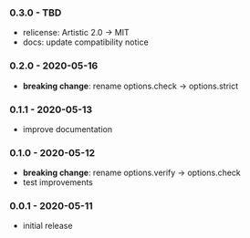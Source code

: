 ### 0.3.0 - TBD

- relicense: Artistic 2.0 -> MIT
- docs: update compatibility notice

### 0.2.0 - 2020-05-16

- **breaking change**: rename options.check -> options.strict

### 0.1.1 - 2020-05-13

- improve documentation

### 0.1.0 - 2020-05-12

- **breaking change**: rename options.verify -> options.check
- test improvements

### 0.0.1 - 2020-05-11

- initial release
